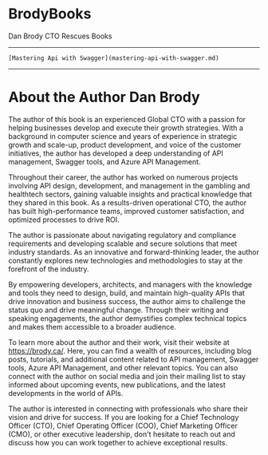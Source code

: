 # BrodyBooks
Dan Brody CTO Rescues Books

---

	[Mastering Api with Swagger](mastering-api-with-swagger.md)

---

# About the Author Dan Brody

The author of this book is an experienced Global CTO with a passion for helping businesses develop and execute their growth strategies. With a background in computer science and years of experience in strategic growth and scale-up, product development, and voice of the customer initiatives, the author has developed a deep understanding of API management, Swagger tools, and Azure API Management.

Throughout their career, the author has worked on numerous projects involving API design, development, and management in the gambling and healthtech sectors, gaining valuable insights and practical knowledge that they shared in this book. As a results-driven operational CTO, the author has built high-performance teams, improved customer satisfaction, and optimized processes to drive ROI.

The author is passionate about navigating regulatory and compliance requirements and developing scalable and secure solutions that meet industry standards. As an innovative and forward-thinking leader, the author constantly explores new technologies and methodologies to stay at the forefront of the industry.

By empowering developers, architects, and managers with the knowledge and tools they need to design, build, and maintain high-quality APIs that drive innovation and business success, the author aims to challenge the status quo and drive meaningful change. Through their writing and speaking engagements, the author demystifies complex technical topics and makes them accessible to a broader audience.

To learn more about the author and their work, visit their website at https://brody.ca/. Here, you can find a wealth of resources, including blog posts, tutorials, and additional content related to API management, Swagger tools, Azure API Management, and other relevant topics. You can also connect with the author on social media and join their mailing list to stay informed about upcoming events, new publications, and the latest developments in the world of APIs.

The author is interested in connecting with professionals who share their vision and drive for success. If you are looking for a Chief Technology Officer (CTO), Chief Operating Officer (COO), Chief Marketing Officer (CMO), or other executive leadership, don't hesitate to reach out and discuss how you can work together to achieve exceptional results.
